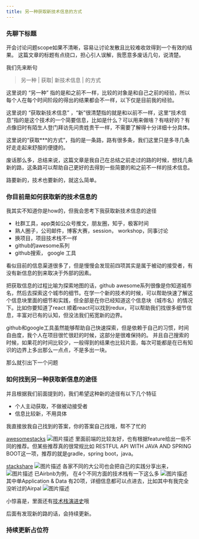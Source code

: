```yaml
---
title: 另一种获取新技术信息的方式
---
```


### 先聊下标题
开会讨论问题scope如果不清晰，容易让讨论发散且比较难收敛得到一个有效的结果。
这篇文章的标题有点绕口，担心引人误解，我愿意多废话几句，说清楚。

我们先来断句
 > 另一种 | 获取| 新技术信息 | 的方式

这里说的 “另一种” 指的是和之前不一样，比较的对象是和自己之前的经验，所以每个人在每个时间阶段的得出的结果都会不一样，以下仅是目前我的经验。

这里说的 “获取新技术信息” ，“新”很清楚指的就是和以前不一样，这里“技术信息”指的是这个技术的一个简要信息，比如是什么？可以用来做啥？有啥好的？有点像旧时有陌生人登门拜访先问贵姓贵干一样，不需要了解得十分详细十分具体。

这里说的“获取***的方式”，指的是一条路，路有很多条，我们这里只是多寻几条好走走起来舒服的便捷的。

废话那么多，总结来说，这篇文章是我自己在总结之前走过的路的时候，想找几条新的路，这条路可以帮助自己更好的去得到一些简要的和之前不一样的技术信息。

路要新的，技术也要新的，就这么简单。

### 你目前是如何获取新的技术信息的
我其实不知道你是how的，但我会思考下我获取新技术信息的途径
- 社群工具，app类如公众号推文，朋友圈，知乎，极客时间
- 熟人圈子，公司邮件，博客大赛，session， workshop，同事讨论
- 换项目，项目技术栈不一样
- github的awesome系列
- github搜索， google 工具


看似目前的信息渠道很多了，但是慢慢会发现前四项其实是属于被动的接受者，有没有新信息的到来取决于外部的因素。

把获取信息的过程比喻为探索地图的话，github awesome系列很像是你知道城市名，然后去探索这个城市的细节。在学一个新的技术的时候，可以帮助快速了解这个信息块里面的细节和实践，但全部是在你已经知道这个信息块（城市名）的情况下。比如你要知道了react 顺着react可以找到redux，可以帮助我们找很多细节信息，丰富对已有的认知，但没法我们拓宽新的边界。

github和google工具虽然能够帮助自己快速探索，但是依赖于自己的习惯，时间自由度，我个人在项目很忙很赶的时候，这部分是很难保持的。
并且自己搜索的时候，如果花的时间比较少，一般得到的结果也比较片面，每次可能都是在已有知识的边界上多出那么一点点，不是多出一块。


那么就引出下一个问题

### 如何找到另一种获取新信息的途径
并且根据我们前面提到的，我们希望这种新的途径有以下几个特征
- 个人主动获取，不做被动接受者
- 信息比较新，不用具体

我直接放我自己找到的答案，你的答案自己找哦，帮不了忙的

[awesomestacks][1]
![图片描述][2]
里面前端的比较友好，也有根据feature给出一些不同的推荐。但某些推荐真的很常规比如
RESTFUL API WITH JAVA AND SPRING BOOT这一项，推荐的就是gradle，spring boot，java。

[stackshare][3]
![图片描述][4]
各家不同的大公司也会把自己的实践分享出来，
![图片描述][5]
已Airbnb为例，
在4个不同方面的技术栈有一下这么多
![图片描述][6]
其中单Application & Data 有20项，详细信息都可以点进去，比如其中有我完全没听过的Airpal
![图片描述][7]

小惊喜是，里面还有[技术栈演进史][8]哦

后面有发现新的路的话，会持续更新。

### 持续更新占位符


  [1]: https://awesomestacks.dev/
  [2]: https://image-static.segmentfault.com/481/984/48198477-5d65e82d99979_articlex
  [3]: https://stackshare.io
  [4]: https://image-static.segmentfault.com/307/204/3072047225-5d65ebe62c585_articlex
  [5]: https://image-static.segmentfault.com/304/541/3045419670-5d65e9ecf145d_articlex
  [6]: https://image-static.segmentfault.com/340/989/3409894743-5d65ef6dc9d84_articlex
  [7]: https://image-static.segmentfault.com/232/100/2321007713-5d65efa5bc841_articlex
  [8]: https://stackshare.io/stack-history-timeline-unicorns-ipos-of-2019-tech-stack-evolution